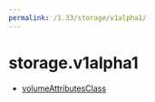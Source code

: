 ```yaml
---
permalink: /1.33/storage/v1alpha1/
---
```


# storage.v1alpha1



* [volumeAttributesClass](volumeAttributesClass.md)